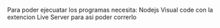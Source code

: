 Para poder ejecuatar los programas necesita:
Nodejs
Visual code con la extencion Live Server para asi poder correrlo
